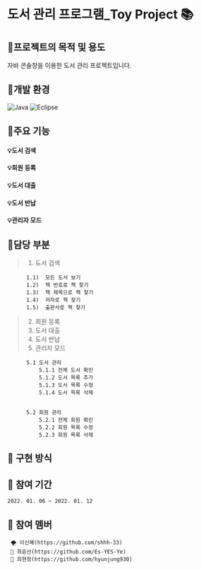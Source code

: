 # 도서 관리 프로그램_Toy Project 📚


## 🎈프로젝트의 목적 및 용도
   
   자바 콘솔창을 이용한 도서 관리 프로젝트입니다.


## 🎈개발 환경

  ![Java](https://img.shields.io/badge/java-%23ED8B00.svg?style=for-the-badge&logo=java&logoColor=white)
  ![Eclipse](https://img.shields.io/badge/Eclipse-FE7A16.svg?style=for-the-badge&logo=Eclipse&logoColor=white)

## 🎈주요 기능

#### 💡도서 검색



#### 💡회원 등록

#### 💡도서 대출
#### 💡도서 반납
#### 💡관리자 모드


## 🎈담당 부분

>  1)  도서 검색
   >>  
          1.1)  모든 도서 보기
          1.2)  책 번호로 책 찾기
          1.3)  책 제목으로 책 찾기
          1.4)  저자로 책 찾기
          1.5)  출판사로 책 찾기

 >  2)  회원 등록
 >  3)  도서 대출
 >  4)  도서 반납
 >  5)  관리자 모드
 >>
          5.1 도서 관리
              5.1.1 전체 도서 확인
              5.1.2 도서 목록 추가
              5.1.3 도서 목록 수정
              5.1.4 도서 목록 삭제
              
              
          5.2 회원 관리
              5.2.1 전체 회원 확인
              5.2.2 회원 목록 수정
              5.2.3 회원 목록 삭제
            

## 🎈 구현 방식
 


## 🎈 참여 기간
    2022. 01. 06 ~ 2022. 01. 12
    
## 🎈 참여 멤버
     🌪 이신혜(https://github.com/shhh-33)
     🐑 최윤선(https://github.com/Es-YES-Ye)
     🦦 최현정(https://github.com/hyunjung930)
        
    
